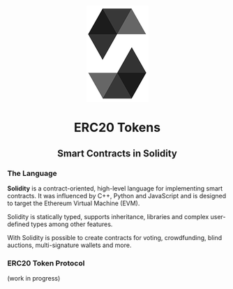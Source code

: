 <div style="text-align:center"><img src ="./public/Solidity.png" /></div>



<div style="text-align:center"><h1>ERC20 Tokens</h1></div>
<div style="text-align:center"><h2>Smart Contracts in Solidity</h2></div>

### The Language
**Solidity** is a contract-oriented, high-level language for implementing smart contracts. It was influenced by C++, Python and JavaScript and is designed to target the Ethereum Virtual Machine (EVM).

Solidity is statically typed, supports inheritance, libraries and complex user-defined types among other features.

With Solidity is possible to create contracts for voting, crowdfunding, blind auctions, multi-signature wallets and more.

### ERC20 Token Protocol
(work in progress)






